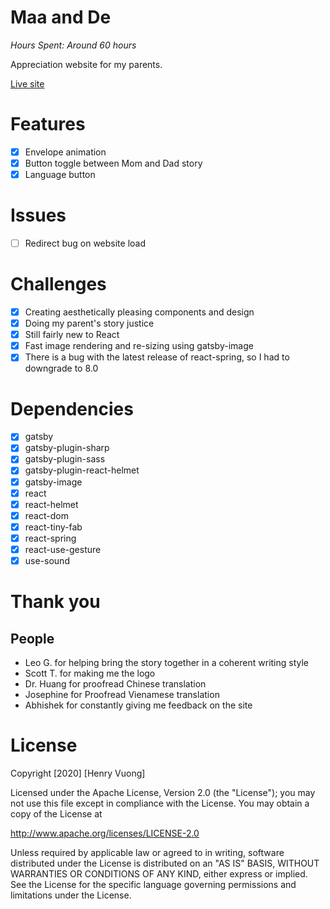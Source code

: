 # Maa and De

*Hours Spent: Around 60 hours*

Appreciation website for my parents.

[Live site](henryvuong.com/thank-you-mom-and-dad.com)

# Features
- [x] Envelope animation
- [x] Button toggle between Mom and Dad story
- [x] Language button

# Issues
- [ ] Redirect bug on website load

# Challenges
- [x] Creating aesthetically pleasing components and design
- [x] Doing my parent's story justice
- [x] Still fairly new to React
- [x] Fast image rendering and re-sizing using gatsby-image
- [x] There is a bug with the latest release of react-spring, so I had to downgrade to 8.0

# Dependencies
- [x] gatsby
- [x] gatsby-plugin-sharp
- [x] gatsby-plugin-sass
- [x] gatsby-plugin-react-helmet
- [x] gatsby-image
- [x] react
- [x] react-helmet
- [x] react-dom
- [x] react-tiny-fab
- [x] react-spring
- [x] react-use-gesture
- [x] use-sound

# Thank you

## People
- Leo G. for helping bring the story together in a coherent writing style
- Scott T. for making me the logo
- Dr. Huang for proofread Chinese translation
- Josephine for Proofread Vienamese translation
- Abhishek for constantly giving me feedback on the site

# License
Copyright [2020] [Henry Vuong]

Licensed under the Apache License, Version 2.0 (the "License"); you may not use this file except in compliance with the License. You may obtain a copy of the License at

http://www.apache.org/licenses/LICENSE-2.0

Unless required by applicable law or agreed to in writing, software distributed under the License is distributed on an "AS IS" BASIS, WITHOUT WARRANTIES OR CONDITIONS OF ANY KIND, either express or implied. See the License for the specific language governing permissions and limitations under the License.
